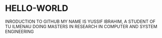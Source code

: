 # HELLO-WORLD
INRODUCTION TO GITHUB
MY NAME IS YUSSIF IBRAHIM, A STUDENT OF TU ILMENAU DOING MASTERS IN RESEARCH IN COMPUTER AND SYSTEM ENGINEERING

